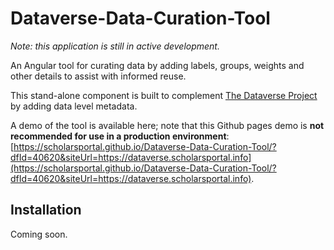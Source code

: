 # Dataverse-Data-Curation-Tool

_Note: this application is still in active development._

An Angular tool for curating data by adding labels, groups, weights and other details to assist with informed reuse.

This stand-alone component is built to complement [The Dataverse Project](http://dataverse.org/) by adding data level metadata.

A demo of the tool is available here; note that this Github pages demo is **not recommended for use in a production environment**: [https://scholarsportal.github.io/Dataverse-Data-Curation-Tool/?dfId=40620&siteUrl=https://dataverse.scholarsportal.info](https://scholarsportal.github.io/Dataverse-Data-Curation-Tool/?dfId=40620&siteUrl=https://dataverse.scholarsportal.info).

## Installation

Coming soon.

